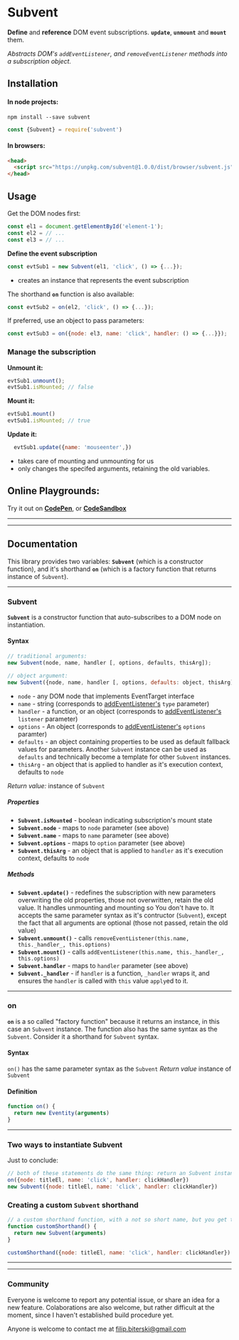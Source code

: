 # Subvent
**Define** and **reference** DOM event subscriptions. **`update`**, **`unmount`** and **`mount`** them.

*Abstracts DOM's `addEventListener`, and `removeEventListener` methods into a subscription object.*

## Installation
#### In node projects:
```
npm install --save subvent
```
```js
const {Subvent} = require('subvent')
```

#### In browsers:
```html
<head>
  <script src="https://unpkg.com/subvent@1.0.0/dist/browser/subvent.js"></script>
</head>
```

## Usage
Get the DOM nodes first:
```js
const el1 = document.getElementById('element-1');
const el2 = // ...
const el3 = // ...
```

**Define the event subscription**
```js
const evtSub1 = new Subvent(el1, 'click', () => {...});
```
- creates an instance that represents the event subscription

The shorthand **`on`** function is also available:
```js
const evtSub2 = on(el2, 'click', () => {...});
```

If preferred, use an object to pass parameters:
```js
const evtSub3 = on({node: el3, name: 'click', handler: () => {...}});
```

### Manage the subscription

**Unmount it:**
```js
evtSub1.unmount();
evtSub1.isMounted; // false
```

**Mount it:**
```js
evtSub1.mount()
evtSub1.isMounted; // true
```

**Update it:**
```js
  evtSub1.update({name: 'mouseenter',})
```
- takes care of mounting and unmounting for us
- only changes the specifed arguments, retaining the old variables.

## Online Playgrounds:
Try it out on **[CodePen](https://codepen.io/filibit/pen/KKpXLjb)**, or **[CodeSandbox](https://codesandbox.io/s/subvent-playground-ttde9)**
___
___
## Documentation
This library provides two variables: **`Subvent`** (which is a constructor function), and it's shorthand **`on`** (which is a factory function that returns instance of `Subvent`).
___
### Subvent
**`Subvent`** is a constructor function that auto-subscribes to a DOM node on instantiation.

#### Syntax
```js
// traditional arguments:
new Subvent(node, name, handler [, options, defaults, thisArg]);

// object argument:
new Subvent({node, name, handler [, options, defaults: object, thisArg]});
```
- `node` - any DOM node that implements EventTarget interface
- `name` - string (corresponds to [addEventListener's](https://developer.mozilla.org/en-US/docs/Web/API/EventTarget/addEventListener#Syntax) `type` parameter)
- `handler` - a function, or an object (corresponds to [addEventListener's](https://developer.mozilla.org/en-US/docs/Web/API/EventTarget/addEventListener#Syntax) `listener` parameter)
- `options` - An object (corresponds to [addEventListener's](https://developer.mozilla.org/en-US/docs/Web/API/EventTarget/addEventListener#Syntax) `options` paramter)
- `defaults` - an object containing properties to be used as default fallback values for parameters. Another `Subvent` instance can be used as `defaults` and technically become a template for other `Subvent` instances.
- `thisArg` - an object that is applied to handler as it's execution context, defaults to `node`

*Return value:*
instance of `Subvent`

##### Properties
  - **`Subvent.isMounted`** - boolean indicating subscription's mount state
  - **`Subvent.node`** - maps to `node` parameter (see above)
  - **`Subvent.name`** - maps to `name` parameter (see above)
  - **`Subvent.options`** - maps to `option` parameter (see above)
  - **`Subvent.thisArg`** - an object that is applied to `handler` as it's execution context, defaults to `node`


##### Methods
  - **`Subvent.update()`** - redefines the subscription with new parameters overwriting the old properties, those not overwritten, retain the old value. It handles unmounting and mounting so You don't have to. It accepts the same parameter syntax as it's contructor (`Subvent`), except the fact that all arguments are optional (those not passed, retain the old value)
  - **`Subvent.unmount()`** - calls `removeEventListener(this.name, this._handler_, this.options)`
  - **`Subvent.mount()`** - calls `addEventListener(this.name, this._handler_, this.options)`
  - **`Subvent.handler`** - maps to `handler` parameter (see above)
  - **`Subvent._handler`** - if `handler` is a function, `_handler` wraps it, and ensures the `handler` is called with `this` value `apply`ed to it.
___
### on
**`on`** is a so called "factory function" because it returns an instance, in this case an `Subvent` instance. The function also has the same syntax as the `Subvent`. Consider it a shorthand for `Subvent` syntax.

#### Syntax
`on()` has the same parameter syntax as the `Subvent`
*Return value*
instance of `Subvent`

#### Definition
```js
function on() {
  return new Eventity(arguments)
}
```
___
### Two ways to instantiate Subvent
Just to conclude:
```js
// both of these statements do the same thing: return an Subvent instance
on({node: titleEl, name: 'click', handler: clickHandler})
new Subvent({node: titleEl, name: 'click', handler: clickHandler})
```
### Creating a custom `Subvent` shorthand
```js
// a custom shorthand function, with a not so short name, but you get the point
function customShorthand() {
  return new Subvent(arguments)
}

customShorthand({node: titleEl, name: 'click', handler: clickHandler})
```
___
___
### Community
Everyone is welcome to report any potential issue, or share an idea for a new feature.
Colaborations are also welcome, but rather difficult at the moment, since I haven't established build procedure yet.

Anyone is welcome to contact me at filip.biterski@gmail.com
